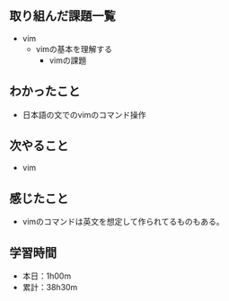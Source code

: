 ## 取り組んだ課題一覧
- vim
  - vimの基本を理解する
    - vimの課題
## わかったこと
- 日本語の文でのvimのコマンド操作
## 次やること
- vim
## 感じたこと
- vimのコマンドは英文を想定して作られてるものもある。
## 学習時間
- 本日：1h00m
- 累計：38h30m
